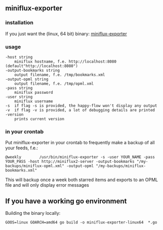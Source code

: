 ## miniflux-exporter

### installation

If you just want the (linux, 64 bit) binary: [miniflux-exporter](https://github.com/rogierlommers/miniflux-exporter/releases/download/6/miniflux-exporter-linux64)

### usage
```
-host string
  	miniflux hostname, f.e. http://localhost:8080 (default"http://localhost:8080")
-output-bookmarks string
  	output filename, f.e. /tmp/bookmarks.xml
-output-opml string
  	output filename, f.e. /tmp/opml.xml
-pass string
  	miniflux password
-user string
  	miniflux username
-s	if flag -s is provided, the happy-flow won't display any output
-v  if flag -v is provided, a lot of debugging details are printed
-version
    prints current version
```

### in your crontab
Put miniflux-exporter in your crontab to frequently make a backup of all your feeds, f.e.:

```
@weekly        /usr/bin/miniflux-exporter -s -user YOUR_NAME -pass YOUR_PASS -host http://miniflux2-server -output-bookmarks "/my-backups/miniflux-opml.xml" -output-opml "/my-backups/miniflux-bookmarks.xml"
```

This will backup once a week both starred items and exports to an OPML file and will only display error messages

## If you have a working go environment

Building the binary locally:

```
GOOS=linux GOARCH=amd64 go build -o miniflux-exporter-linux64  *.go
```

